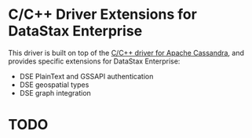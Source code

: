 # C/C++ Driver Extensions for DataStax Enterprise

This driver is built on top of the [C/C++ driver for Apache
Cassandra][cpp-driver], and provides specific extensions for DataStax
Enterprise:

* DSE PlainText and GSSAPI authentication
* DSE geospatial types
* DSE graph integration

[cpp-driver]: http://datastax.github.io/cpp-driver/

# TODO
